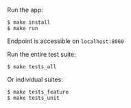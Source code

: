 Run the app:

```
$ make install
$ make run
```

Endpoint is accessible on `localhost:8060`

Run the entire test suite:
```
$ make tests_all
```

Or individual suites:
```
$ make tests_feature
$ make tests_unit
```

